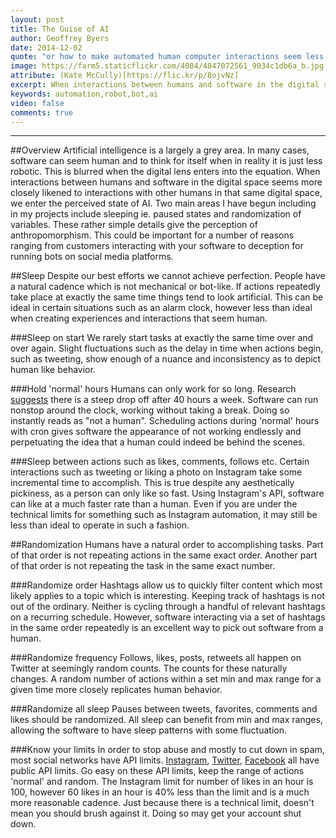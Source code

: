 ```yaml
---
layout: post
title: The Guise of AI
author: Geoffrey Byers
date: 2014-12-02
quote: "or how to make automated human computer interactions seem less mechanical and more human"
image: https://farm5.staticflickr.com/4084/4847072561_9034c1db6a_b.jpg
attribute: (Kate McCully)[https://flic.kr/p/8ojvNz]
excerpt: When interactions between humans and software in the digital space seems more closely likened to interactions with other humans in that same digital space, we enter the perceived state of AI.
keywords: automation,robot,bot,ai
video: false
comments: true
---
```


***
##Overview
Artificial intelligence is a largely a grey area.  In many cases, software can seem human and to think for itself when in reality it is just less robotic.  This is blurred when the digital lens enters into the equation.  When interactions between humans and software in the digital space seems more closely likened to interactions with other humans in that same digital space, we enter the perceived state of AI.  Two main areas I have begun including in my projects include sleeping ie. paused states and randomization of variables.  These rather simple details give the perception of anthropomorphism.  This could be important for a number of reasons ranging from customers interacting with your software to deception for running bots on social media platforms.

##Sleep
Despite our best efforts we cannot achieve perfection.  People have a natural cadence which is not mechanical or bot-like.  If actions repeatedly take place at exactly the same time things tend to look artificial.  This can be ideal in certain situations such as an alarm clock, however less than ideal when creating experiences and interactions that seem human.

###Sleep on start
We rarely start tasks at exactly the same time over and over again.  Slight fluctuations such as the delay in time when actions begin, such as tweeting, show enough of a nuance and inconsistency as to depict human like behavior.

###Hold 'normal' hours
Humans can only work for so long.  Research [suggests](http://www.inc.com/jessica-stillman/why-working-more-than-40-hours-a-week-is-useless.html) there is a steep drop off after 40 hours a week.  Software can run nonstop around the clock, working without taking a break.  Doing so instantly reads as "not a human".  Scheduling actions during 'normal' hours with cron gives software the appearance of not working endlessly and perpetuating the idea that a human could indeed be behind the scenes.

###Sleep between actions such as likes, comments, follows etc.
Certain interactions such as tweeting or liking a photo on Instagram take some incremental time to accomplish.  This is true despite any aesthetically pickiness, as a person can only like so fast.  Using Instagram's API, software can like at a much faster rate than a human.  Even if you are under the technical limits for something such as Instagram automation, it may still be less than ideal to operate in such a fashion.

##Randomization
Humans have a natural order to accomplishing tasks.  Part of that order is not repeating actions in the same exact order.  Another part of that order is not repeating the task in the same exact number.  

###Randomize order
Hashtags allow us to quickly filter content which most likely applies to a topic which is interesting.  Keeping track of hashtags is not out of the ordinary.  Neither is cycling through a handful of relevant hashtags on a recurring schedule.  However, software interacting via a set of hashtags in the same order repeatedly is an excellent way to pick out software from a human.

###Randomize frequency
Follows, likes, posts, retweets all happen on Twitter at seemingly random counts.  The counts for these naturally changes.  A random number of actions within a set min and max range for a given time more closely replicates human behavior.

###Randomize all sleep
Pauses between tweets, favorites, comments and likes should be randomized.  All sleep can benefit from min and max ranges, allowing the software to have sleep patterns with some fluctuation.

###Know your limits
In order to stop abuse and mostly to cut down in spam, most social networks have API limits.  [Instagram](http://instagram.com/developer/limits/#), [Twitter](https://dev.twitter.com/rest/public/rate-limiting), [Facebook]() all have public API limits.  Go easy on these API limits, keep the range of actions 'normal' and random.  The Instagram limit for number of likes in an hour is 100, however 60 likes in an hour is 40% less than the limit and is a much more reasonable cadence.  Just because there is a technical limit, doesn't mean you should brush against it.  Doing so may get your account shut down.
